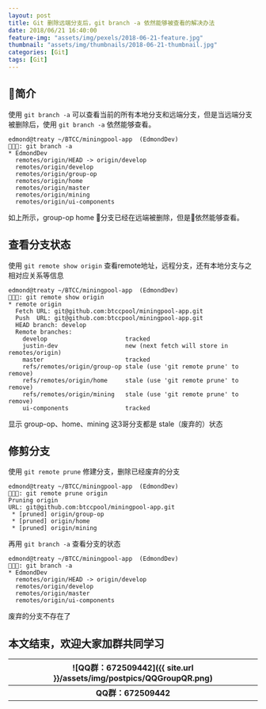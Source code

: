 ```yaml
---
layout: post
title: Git 删除远端分支后，git branch -a 依然能够被查看的解决办法
date: 2018/06/21 16:40:00
feature-img: "assets/img/pexels/2018-06-21-feature.jpg"
thumbnail: "assets/img/thumbnails/2018-06-21-thumbnail.jpg"
categories: [Git]
tags: [Git]
---
```


## 简介
使用 `git branch -a` 可以查看当前的所有本地分支和远端分支，但是当远端分支被删除后，使用 `git branch -a` 依然能够查看。

```
edmond@treaty ~/BTCC/miningpool-app  (EdmondDev)
🐶🐳🦀: git branch -a
* EdmondDev
  remotes/origin/HEAD -> origin/develop
  remotes/origin/develop
  remotes/origin/group-op
  remotes/origin/home
  remotes/origin/master
  remotes/origin/mining
  remotes/origin/ui-components
```
如上所示，group-op home 分支已经在远端被删除，但是依然能够查看。

## 查看分支状态
使用 `git remote show origin` 查看remote地址，远程分支，还有本地分支与之相对应关系等信息

```
edmond@treaty ~/BTCC/miningpool-app  (EdmondDev)
🐶🐳🦀: git remote show origin
* remote origin
  Fetch URL: git@github.com:btccpool/miningpool-app.git
  Push  URL: git@github.com:btccpool/miningpool-app.git
  HEAD branch: develop
  Remote branches:
    develop                      tracked
    justin-dev                   new (next fetch will store in remotes/origin)
    master                       tracked
    refs/remotes/origin/group-op stale (use 'git remote prune' to remove)
    refs/remotes/origin/home     stale (use 'git remote prune' to remove)
    refs/remotes/origin/mining   stale (use 'git remote prune' to remove)
    ui-components                tracked
```

显示 group-op、home、mining 这3哥分支都是 stale（废弃的）状态

## 修剪分支
使用 `git remote prune` 修建分支，删除已经废弃的分支

```
edmond@treaty ~/BTCC/miningpool-app  (EdmondDev)
🐶🐳🦀: git remote prune origin
Pruning origin
URL: git@github.com:btccpool/miningpool-app.git
 * [pruned] origin/group-op
 * [pruned] origin/home
 * [pruned] origin/mining
```

再用 `git branch -a` 查看分支的状态

```
edmond@treaty ~/BTCC/miningpool-app  (EdmondDev)
🐶🐳🦀: git branch -a
* EdmondDev
  remotes/origin/HEAD -> origin/develop
  remotes/origin/develop
  remotes/origin/master
  remotes/origin/ui-components
```

废弃的分支不存在了

## 本文结束，欢迎大家加群共同学习

|![QQ群：672509442]({{ site.url }}/assets/img/postpics/QQGroupQR.png)|
| :-: |
|**QQ群：672509442**|
